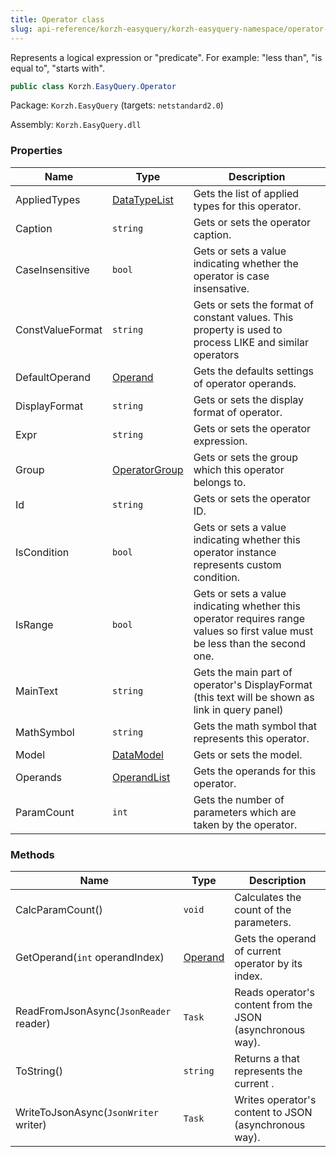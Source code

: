 ```yaml
---
title: Operator class
slug: api-reference/korzh-easyquery/korzh-easyquery-namespace/operator-class
---
```



Represents a logical expression or "predicate". For example: "less than", "is equal to", "starts with".
```csharp
public class Korzh.EasyQuery.Operator

```
Package: `Korzh.EasyQuery` (targets: `netstandard2.0`)

Assembly: `Korzh.EasyQuery.dll`

### Properties

| Name | Type | Description | 
| --- | --- | --- | 
| AppliedTypes | [DataTypeList](/api-reference/easydata-core/easydata-namespace/datatypelist-class) | Gets the list of applied types for this operator. | 
| Caption | `string` | Gets or sets the operator caption. | 
| CaseInsensitive | `bool` | Gets or sets a value indicating whether the operator is case insensative. | 
| ConstValueFormat | `string` | Gets or sets the format of constant values. This property is used to process LIKE and similar operators | 
| DefaultOperand | [Operand](/api-reference/korzh-easyquery/korzh-easyquery-namespace/operand-class) | Gets the defaults settings of operator operands. | 
| DisplayFormat | `string` | Gets or sets the display format of operator. | 
| Expr | `string` | Gets or sets the operator expression. | 
| Group | [OperatorGroup](/api-reference/korzh-easyquery/korzh-easyquery-namespace/operatorgroup-class) | Gets or sets the group which this operator belongs to. | 
| Id | `string` | Gets or sets the operator ID. | 
| IsCondition | `bool` | Gets or sets a value indicating whether this operator instance represents custom condition. | 
| IsRange | `bool` | Gets or sets a value indicating whether this operator requires range values so first value must be less than the second one. | 
| MainText | `string` | Gets the main part of operator's DisplayFormat (this text will be shown as link in query panel) | 
| MathSymbol | `string` | Gets the math symbol that represents this operator. | 
| Model | [DataModel](/api-reference/korzh-easyquery/korzh-easyquery-namespace/datamodel-class) | Gets or sets the model. | 
| Operands | [OperandList](/api-reference/korzh-easyquery/korzh-easyquery-namespace/operandlist-class) | Gets the operands for this operator. | 
| ParamCount | `int` | Gets the number of parameters which are taken by the operator. | 


### Methods

| Name | Type | Description | 
| --- | --- | --- | 
| CalcParamCount() | `void` | Calculates the count of the parameters. | 
| GetOperand(`int` operandIndex) | [Operand](/api-reference/korzh-easyquery/korzh-easyquery-namespace/operand-class) | Gets the operand of current operator by its index. | 
| ReadFromJsonAsync(`JsonReader` reader) | `Task` | Reads operator's content from the JSON (asynchronous way). | 
| ToString() | `string` | Returns a <see cref="T:System.String"></see> that represents the current <see cref="T:System.Object"></see>. | 
| WriteToJsonAsync(`JsonWriter` writer) | `Task` | Writes operator's content to JSON (asynchronous way). |